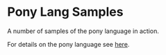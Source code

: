 # Pony Lang Samples
A number of samples of the pony language in action.

For details on the pony language see [here](http://www.ponylang.org).
